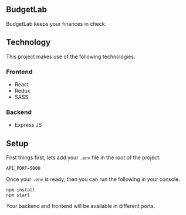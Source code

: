 ## BudgetLab
BudgetLab keeps your finances in check.

## Technology
This project makes use of the following technologies.

### Frontend
- React
- Redux
- SASS

### Backend
- Express JS

## Setup
First things first, lets add your `.env` file in the root of the project.
```
API_PORT=5000
```

Once your `.env` is ready, then you can run the following in your console. 
```
npm install
npm start
```
Your backend and frontend will be available in different ports.